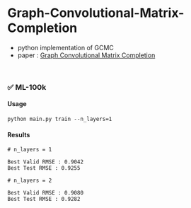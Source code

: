 # Graph-Convolutional-Matrix-Completion

* python implementation of GCMC
* paper : [Graph Convolutional Matrix Completion](https://arxiv.org/pdf/1706.02263.pdf)
  
</br>
  
### **✅ ML-100k**
#### **Usage**
```
python main.py train --n_layers=1
```
  
  
#### **Results**
```
# n_layers = 1

Best Valid RMSE : 0.9042
Best Test RMSE : 0.9255
```
```
# n_layers = 2

Best Valid RMSE : 0.9080
Best Test RMSE : 0.9282
```
